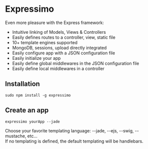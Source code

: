 # Expressimo

Even more pleasure with the Express framework:
- Intuitive linking of Models, Views & Controllers
- Easily defines routes to a controller, view, static file
- 10+ template engines supported
- MongoDB, sessions, upload directly integrated
- Easily configure app with a JSON configuration file
- Easily initialize your app
- Easily define global middlewares in the JSON configuration file
- Easily define local middlewares in a controller


## Installation

    sudo npm install -g expressimo

## Create an app

    expressimo yourApp --jade

Choose your favorite templating language: --jade, --ejs, --swig, --mustache, etc...  
If no templating is defined, the default templating will be handlebars.